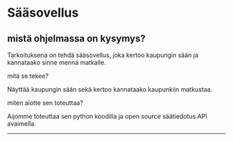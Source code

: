 # Sääsovellus


<h2>mistä ohjelmassa on kysymys? </h2>

Tarkoituksena on tehdä sääsovellus, joka kertoo kaupungin sään ja kannataako sinne mennä matkalle.

mitä se tekee?

Näyttää kaupungin sään sekä kertoo kannataako kaupunkiin matkustaa.

miten aiotte sen toteuttaa?

Aijomme toteuttaa sen python koodilla ja open source säätiedotus API avaimella.

----------------------------------------------------------------------------------------------------
